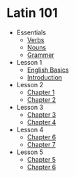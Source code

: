 # Latin 101

- Essentials
  - [Verbs](essential-verbs.md)
  - [Nouns](essential-nouns.md)
  - [Grammer](essential-grammer.md)
- Lesson 1
  - [English Basics](lesson-1/english-basics.md)
  - [Introduction](lesson-1/wheelock-introduction.md)
- Lesson 2
  - [Chapter 1](lesson-2/wheelock-chapter1.md)
  - [Chapter 2](lesson-2/wheelock-chapter2.md)
- Lesson 3
  - [Chapter 3](lesson-3/wheelock-chapter3.md)
  - [Chapter 4](lesson-3/wheelock-chapter4.md)
- Lesson 4
  - [Chapter 6](lesson-4/wheelock-chapter6.md)
  - [Chapter 7](lesson-4/wheelock-chapter7.md)
- Lesson 5
  - [Chapter 5](lesson-5/wheelock-chapter5.md)
  - [Chapter 6](lesson-4/wheelock-chapter6.md)